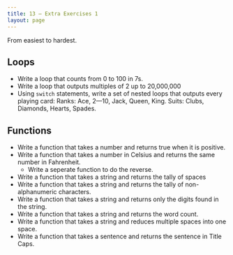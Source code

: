 ```yaml
---
title: 13 – Extra Exercises 1
layout: page
---
```


From easiest to hardest.

## Loops
* Write a loop that counts from 0 to 100 in 7s.
* Write a loop that outputs multiples of 2 up to 20,000,000
* Using `switch` statements, write a set of nested loops that outputs every playing card: Ranks: Ace, 2—10, Jack, Queen, King. Suits: Clubs, Diamonds, Hearts, Spades.

## Functions
* Write a function that takes a number and returns true when it is positive.
* Write a function that takes a number in Celsius and returns the same number in Fahrenheit.
  * Write a seperate function to do the reverse.
* Write a function that takes a string and returns the tally of spaces
* Write a function that takes a string and returns the tally of non-alphanumeric characters.
* Write a function that takes a string and returns only the digits found in the string.
* Write a function that takes a string and returns the word count.
* Write a function that takes a string and reduces multiple spaces into one space.
* Write a function that takes a sentence and returns the sentence in Title Caps.
